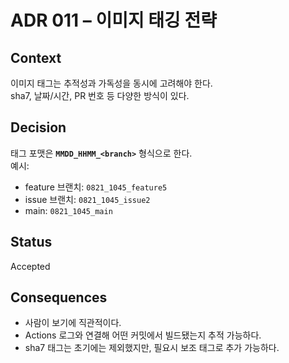 # ADR 011 – 이미지 태깅 전략

## Context
이미지 태그는 추적성과 가독성을 동시에 고려해야 한다.  
sha7, 날짜/시간, PR 번호 등 다양한 방식이 있다.

## Decision
태그 포맷은 **`MMDD_HHMM_<branch>`** 형식으로 한다.  
예시:
- feature 브랜치: `0821_1045_feature5`  
- issue 브랜치: `0821_1045_issue2`  
- main: `0821_1045_main`

## Status
Accepted

## Consequences
- 사람이 보기에 직관적이다.  
- Actions 로그와 연결해 어떤 커밋에서 빌드됐는지 추적 가능하다.  
- sha7 태그는 초기에는 제외했지만, 필요시 보조 태그로 추가 가능하다.

